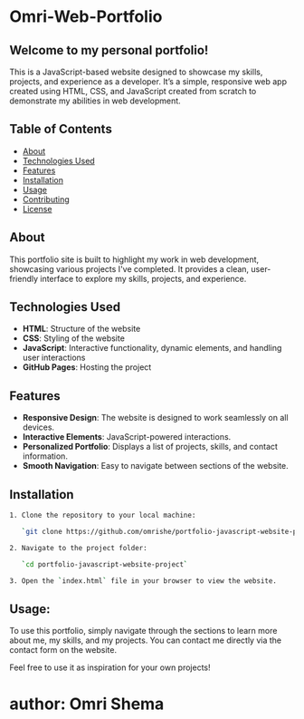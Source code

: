 # Omri-Web-Portfolio

## Welcome to my personal portfolio! 
This is a JavaScript-based website designed to showcase my skills, projects, and experience as a developer.
It’s a simple, responsive web app created using HTML, CSS, and JavaScript created from scratch to demonstrate my abilities in web development.

## Table of Contents

- [About](#about)
- [Technologies Used](#technologies-used)
- [Features](#features)
- [Installation](#installation)
- [Usage](#usage)
- [Contributing](#contributing)
- [License](#license)

## About

This portfolio site is built to highlight my work in web development, showcasing various projects I've completed. It provides a clean, user-friendly interface to explore my skills, projects, and experience.

## Technologies Used

- **HTML**: Structure of the website
- **CSS**: Styling of the website
- **JavaScript**: Interactive functionality, dynamic elements, and handling user interactions
- **GitHub Pages**: Hosting the project

## Features

- **Responsive Design**: The website is designed to work seamlessly on all devices.
- **Interactive Elements**: JavaScript-powered interactions.
- **Personalized Portfolio**: Displays a list of projects, skills, and contact information.
- **Smooth Navigation**: Easy to navigate between sections of the website.

## Installation
```bash
1. Clone the repository to your local machine:

   `git clone https://github.com/omrishe/portfolio-javascript-website-project.git`

2. Navigate to the project folder:

   `cd portfolio-javascript-website-project`

3. Open the `index.html` file in your browser to view the website.
```
## Usage:
To use this portfolio, simply navigate through the sections to learn more about me, my skills, and my projects. You can contact me directly via the contact form on the website.




Feel free to use it as inspiration for your own projects!



# author: Omri Shema
